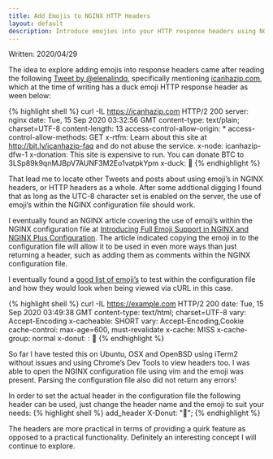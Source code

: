 ```yaml
---
title: Add Emojis to NGINX HTTP Headers
layout: default
description: Introduce emojies into your HTTP response headers using NGINX 
---
```


Written: 2020/04/29

The idea to explore adding emojis into response headers came after reading the following [Tweet by @elenalindq](https://twitter.com/elenalindq/status/1304651703904546816), specifically mentioning [icanhazip.com](https://icanhazip.com), which at the time of writing has a duck emoji HTTP response header as ween below:

{% highlight shell %}
curl -IL https://icanhazip.com
HTTP/2 200
server: nginx
date: Tue, 15 Sep 2020 03:32:56 GMT
content-type: text/plain; charset=UTF-8
content-length: 13
access-control-allow-origin: *
access-control-allow-methods: GET
x-rtfm: Learn about this site at http://bit.ly/icanhazip-faq and do not abuse the service.
x-node: icanhazip-dfw-1
x-donation: This site is expensive to run. You can donate BTC to 3LSp89k9qnMJBpV7AUNF3M2Eo1vatpkYpm
x-duck: 🦆
{% endhighlight %}

That lead me to locate other Tweets and posts about using emoji&#8217;s in NGINX headers, or HTTP headers as a whole. After some addtional digging I found that as long as the UTC-8 character set is enabled on the server, the use of emoji&#8217;s within the NGINX configuration file should work.

I eventually found an NGINX article covering the use of emoji&#8217;s within the NGINX configuration file at [Introducing Full Emoji Support in NGINX and NGINX Plus Configuration](https://www.nginx.com/blog/emoji-nginx-plus-configuration/). The article indicated copying the emoji in to the configuration file will allow it to be used in even more ways than just returning a header, such as adding them as comments within the NGINX configuration file.

I eventually found a [good list of emoji&#8217;s](https://unicode.org/emoji/charts/full-emoji-list.html#1f369) to test within the configuration file and how they would look when being viewed via cURL in this case.

{% highlight shell %}
curl -IL https://example.com
HTTP/2 200
date: Tue, 15 Sep 2020 03:49:38 GMT
content-type: text/html; charset=UTF-8
vary: Accept-Encoding
x-cacheable: SHORT
vary: Accept-Encoding,Cookie
cache-control: max-age=600, must-revalidate
x-cache: MISS
x-cache-group: normal
x-donut: : 🍩
{% endhighlight %}

So far I have tested this on Ubuntu, OSX and OpenBSD using iTerm2 without issues and using Chrome&#8217;s Dev Tools to view headers too. I was able to open the NGINX configuration file using vim and the emoji was present. Parsing the configuration file also did not return any errors!

In order to set the actual header in the configuration file the following header can be used, just change the header name and the emoji to suit your needs: 
{% highlight shell %}
add_header X-Donut: "🍩";
{% endhighlight %}

The headers are more practical in terms of providing a quirk feature as opposed to a practical functionality. Definitely an interesting concept I will continue to explore.
